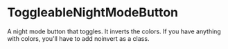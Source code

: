 # ToggleableNightModeButton
A night mode button that toggles. It inverts the colors. If you have anything with colors, you'll have to add noinvert as a class.
